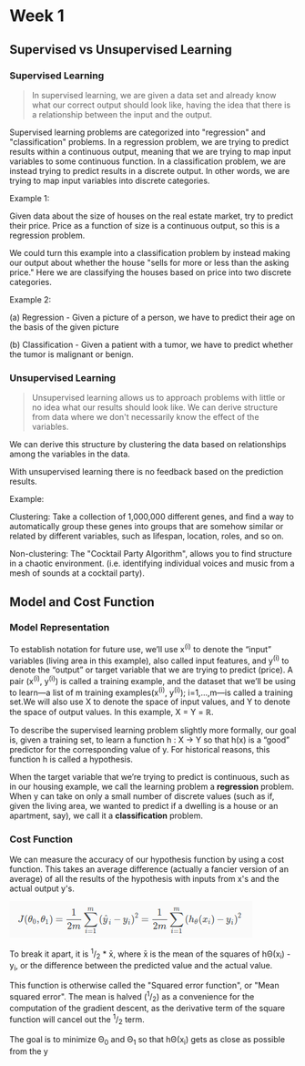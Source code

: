 # Week 1


## Supervised vs Unsupervised Learning

### Supervised Learning


> In supervised learning, we are given a data set and already know what our correct output should look like, having the idea that there is a relationship between the input and the output.

Supervised learning problems are categorized into "regression" and "classification" problems. In a regression problem, we are trying to predict results within a continuous output, meaning that we are trying to map input variables to some continuous function. In a classification problem, we are instead trying to predict results in a discrete output. In other words, we are trying to map input variables into discrete categories.

Example 1:

Given data about the size of houses on the real estate market, try to predict their price. Price as a function of size is a continuous output, so this is a regression problem.

We could turn this example into a classification problem by instead making our output about whether the house "sells for more or less than the asking price." Here we are classifying the houses based on price into two discrete categories.

Example 2:

(a) Regression - Given a picture of a person, we have to predict their age on the basis of the given picture

(b) Classification - Given a patient with a tumor, we have to predict whether the tumor is malignant or benign.

### Unsupervised Learning

> Unsupervised learning allows us to approach problems with little or no idea what our results should look like. We can derive structure from data where we don't necessarily know the effect of the variables.

We can derive this structure by clustering the data based on relationships among the variables in the data.

With unsupervised learning there is no feedback based on the prediction results.

Example:

Clustering: Take a collection of 1,000,000 different genes, and find a way to automatically group these genes into groups that are somehow similar or related by different variables, such as lifespan, location, roles, and so on.

Non-clustering: The "Cocktail Party Algorithm", allows you to find structure in a chaotic environment. (i.e. identifying individual voices and music from a mesh of sounds at a cocktail party).


## Model and Cost Function

### Model Representation

To establish notation for future use, we’ll use x<sup>(i)</sup> to denote the “input” variables (living area in this example), also called input features, and y<sup>(i)</sup> to denote the “output” or target variable that we are trying to predict (price). A pair (x<sup>(i)</sup>, y<sup>(i)</sup>) is called a training example, and the dataset that we’ll be using to learn—a list of m training examples(x<sup>(i)</sup>, y<sup>(i)</sup>); i=1,...,m—is called a training set.We will also use X to denote the space of input values, and Y to denote the space of output values. In this example, X = Y = ℝ.
 
To describe the supervised learning problem slightly more formally, our goal is, given a training set, to learn a function h : X → Y so that h(x) is a “good” predictor for the corresponding value of y. For historical reasons, this function h is called a hypothesis. 

When the target variable that we’re trying to predict is continuous, such as in our housing example, we call the learning problem a <b>regression</b> problem. When y can take on only a small number of discrete values (such as if, given the living area, we wanted to predict if a dwelling is a house or an apartment, say), we call it a <b>classification</b> problem.

### Cost Function

We can measure the accuracy of our hypothesis function by using a cost function. This takes an average difference (actually a fancier version of an average) of all the results of the hypothesis with inputs from x's and the actual output y's.


![Drag Racing](img/img1.png)


To break it apart, it is <sup>1</sup>/<sub>2</sub> * x̄, where x̄ is the mean of the squares of hΘ(x<sub>i</sub>) - y<sub>i</sub>, or the difference between the predicted value and the actual value.

This function is otherwise called the "Squared error function", or "Mean squared error". The mean is halved (<sup>1</sup>/<sub>2</sub>) as a convenience for the computation of the gradient descent, as the derivative term of the square function will cancel out the <sup>1</sup>/<sub>2</sub> term.

The goal is to minimize Θ<sub>0</sub> and Θ<sub>1</sub> so that hΘ(x<sub>i</sub>) gets as close as possible from the y
